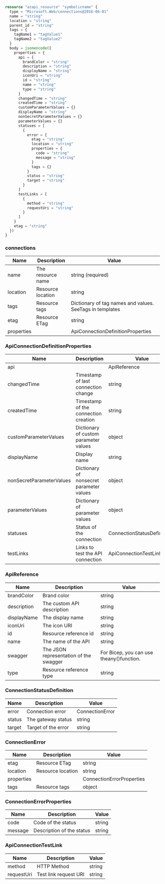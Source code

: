 ```terraform
resource "azapi_resource" "symbolicname" {
  type = "Microsoft.Web/connections@2016-06-01"
  name = "string"
  location = "string"
  parent_id = "string"
  tags = {
    tagName1 = "tagValue1"
    tagName2 = "tagValue2"
  }
  body = jsonencode({
    properties = {
      api = {
        brandColor = "string"
        description = "string"
        displayName = "string"
        iconUri = "string"
        id = "string"
        name = "string"
        type = "string"
      }
      changedTime = "string"
      createdTime = "string"
      customParameterValues = {}
      displayName = "string"
      nonSecretParameterValues = {}
      parameterValues = {}
      statuses = [
        {
          error = {
            etag = "string"
            location = "string"
            properties = {
              code = "string"
              message = "string"
            }
            tags = {}
          }
          status = "string"
          target = "string"
        }
      ]
      testLinks = [
        {
          method = "string"
          requestUri = "string"
        }
      ]
    }
    etag = "string"
  })
}

```

### connections

| Name | Description | Value |
|-|-|-|
| name | The resource name | string (required) |
| location | Resource location | string |
| tags | Resource tags | Dictionary of tag names and values. SeeTags in templates |
| etag | Resource ETag | string |
| properties |  | ApiConnectionDefinitionProperties |


### ApiConnectionDefinitionProperties

| Name | Description | Value |
|-|-|-|
| api |  | ApiReference |
| changedTime | Timestamp of last connection change | string |
| createdTime | Timestamp of the connection creation | string |
| customParameterValues | Dictionary of custom parameter values | object |
| displayName | Display name | string |
| nonSecretParameterValues | Dictionary of nonsecret parameter values | object |
| parameterValues | Dictionary of parameter values | object |
| statuses | Status of the connection | ConnectionStatusDefinition[] |
| testLinks | Links to test the API connection | ApiConnectionTestLink[] |


### ApiReference

| Name | Description | Value |
|-|-|-|
| brandColor | Brand color | string |
| description | The custom API description | string |
| displayName | The display name | string |
| iconUri | The icon URI | string |
| id | Resource reference id | string |
| name | The name of the API | string |
| swagger | The JSON representation of the swagger | For Bicep, you can use theany()function. |
| type | Resource reference type | string |


### ConnectionStatusDefinition

| Name | Description | Value |
|-|-|-|
| error | Connection error | ConnectionError |
| status | The gateway status | string |
| target | Target of the error | string |


### ConnectionError

| Name | Description | Value |
|-|-|-|
| etag | Resource ETag | string |
| location | Resource location | string |
| properties |  | ConnectionErrorProperties |
| tags | Resource tags | object |


### ConnectionErrorProperties

| Name | Description | Value |
|-|-|-|
| code | Code of the status | string |
| message | Description of the status | string |


### ApiConnectionTestLink

| Name | Description | Value |
|-|-|-|
| method | HTTP Method | string |
| requestUri | Test link request URI | string |


